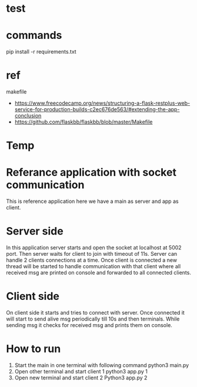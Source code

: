 # test

# commands
pip install -r requirements.txt

# ref
makefile
- https://www.freecodecamp.org/news/structuring-a-flask-restplus-web-service-for-production-builds-c2ec676de563/#extending-the-app-conclusion
- https://github.com/flaskbb/flaskbb/blob/master/Makefile

# Temp 
# Referance application with socket communication
This is reference application here we have a main as server and app as client.

# Server side
In this application server starts and open the socket at localhost at 5002 port. Then server waits for client to join with timeout of 11s. Server can handle 2 clients connections at a time. 
Once client is connected a new thread will be started to handle communication with that client where all received msg are printed on console and forwarded to all connected clients.

# Client side
On client side it starts and tries to connect with server. Once connected it will start to send alive msg periodically till 10s and then terminals. While sending msg it checks for received msg and prints them on console.

# How to run
1. Start the main in one terminal with following command
python3 main.py
2. Open other terminal and start client 1
python3 app.py 1
3. Open new terminal and start client 2
Python3 app.py 2